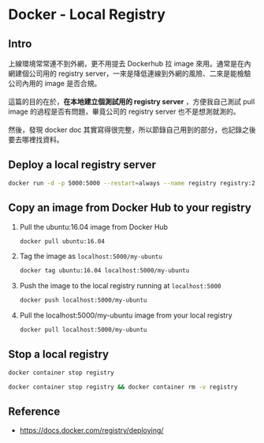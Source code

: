 # Docker - Local Registry


## Intro
上線環境常常連不到外網，更不用提去 Dockerhub 拉 image 來用。通常是在內網建個公司用的 registry server，一來是降低連線到外網的風險、二來是能檢驗公司內用的 image 是否合規。
</br>  
這篇的目的在於，**在本地建立個測試用的 registry server** ，方便我自己測試 pull image 的過程是否有問題，畢竟公司的 registry server 也不是想測就測的。
</br>  
然後，發現 docker doc 其實寫得很完整，所以節錄自己用到的部分，也記錄之後要去哪裡找資料。


## Deploy a local registry server
```bash
docker run -d -p 5000:5000 --restart=always --name registry registry:2
```

## Copy an image from Docker Hub to your registry
1. Pull the ubuntu:16.04 image from Docker Hub
    ```bash
    docker pull ubuntu:16.04
    ```
2. Tag the image as `localhost:5000/my-ubuntu`
    ```bash
    docker tag ubuntu:16.04 localhost:5000/my-ubuntu
    ```
3. Push the image to the local registry running at `localhost:5000`
    ```bash
    docker push localhost:5000/my-ubuntu
    ```
4. Pull the localhost:5000/my-ubuntu image from your local registry
    ```bash
    docker pull localhost:5000/my-ubuntu
    ```


## Stop a local registry
```bash
docker container stop registry
```

```bash
docker container stop registry && docker container rm -v registry
```


## Reference
* https://docs.docker.com/registry/deploying/

